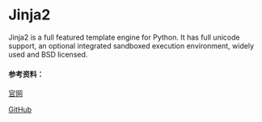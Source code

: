 # Jinja2

Jinja2 is a full featured template engine for Python. It has full unicode support, an optional integrated sandboxed execution environment, widely used and BSD licensed.

#### 参考资料：
[官网](http://jinja.pocoo.org)

[GitHub](https://github.com/pallets/jinja)
